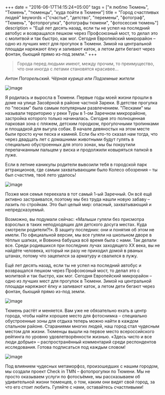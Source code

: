 +++
date = "2016-06-17T14:15:24+05:00"
tags = ["я люблю Тюмень", "Тюмень", "тюменцы", "куда пойти в Тюмени"]
title = "Город счастливых людей"
keywords =["счастье", "детство", "перемены", "фотограф", "Тюмень", "фотопрогулка", "фотографы тюмени", "фотосессия тюмень"]
description = "Ещё лет десять назад, если ты не успел на последний автобус и возвращался пешком через Профсоюзный мост, то делал это с молитвой и так быстро, как мог. Сегодня Европейский микрорайон – одно из лучших мест для прогулок в Тюмени. Зимой на центральной площади наряжают ёлку и заливают каток, а летом дети бегают через фонтан, бьющий прямо из-под земли."
+++
> Города перед людьми имеют, между прочим, то преимущество, что они иногда с летами становятся красивее… 

*Антон Погорельский. Чёрная курица или Подземные жители*

![image](/post/onepost.jpg)

Я родилась и выросла в Тюмени. Первые годы моей жизни прошли в доме на улице
Заозёрной в районе частной Зареки. В детстве прогулка по "пескам" 
была самым популярным развлечением. "Песками" мы называли территорию у реки
Туры в 1-ом Заречном микрорайоне, застройка которого только начиналась. Сегодня это
полноценная парковая зона с пляжем, детским городком, прогулочными тропинками и 
площадкой для выгула собак. В начале девяностых на этом месте были просто кучи
песка и камней. Если бы кто-то сказал нам тогда, что через двадцать лет с домашними
животными будут гулять в специально обустроенных для этого зонах, мы бы покрутили 
перепачканным пальцем у виска и продолжили ковыряться палкой в луже.
<!--more-->
Если в летние каникулы родители вывозили тебя в городской парк аттракционов, где самым захватывающим было Колесо обозрения – ты был счастлив, твоё лето удалось!

![image](/post/gorpark.jpg)

Позже моя семья переехала в тот самый 1-ый Заречный. Он всё ещё активно застраивался, поэтому мы без труда нашли новую забаву – лазить по стройкам. Это был целый мир: опасный, захватывающий и непредсказуемый. 

Возможно, вы подумали сейчас: «Малыши гуляли без присмотра взрослых в таких неподходящих для детского досуга местах. Куда смотрели родители?!». В защиту последних: они и понятия об этом не имели. По официальной версии, мы все гуляли на школьном дворе в тёплых шапках, и Вовкина бабушка всё время была с нами. Так делали все. Среди родившихся при последних лучах заходящего XX века, вы не найдёте человека, который ни разу не приходил домой в рваных штанах, потому что зацепился за арматуру и свалился в лужу. 

Ещё лет десять назад, если ты не успел на последний автобус и возвращался пешком через Профсоюзный мост, то делал это с молитвой и так быстро, как мог. Сегодня Европейский микрорайон – одно из лучших мест для прогулок в Тюмени. Зимой на центральной площади наряжают ёлку и заливают каток, а летом дети бегают через фонтан, бьющий прямо из-под земли. 

![image](/post/european.jpg) 

Тюмень растёт и меняется. Вам уже не обязательно ехать в центр города, чтобы найти хорошее место для фотоснимка – специально обустроенные зоны для отдыха теперь можно найти в каждом спальном районе. 
Стараниями многих людей, наш город стал чудесным местом для жизни. Тюменцы вышли на первое место всероссийского рейтинга по уровню удовлетворённости жизнью. «Здесь чисто и все люди добрые» – распространённый комментарий среди респондентов исследования. Готова подписаться под каждым словом!

![image](/post/happy.jpg)

Под влиянием чудесных метаморфоз, произошедших с нашим городом, мы создали проект 
Check in TMN – фотопрогулки по Тюмени. Мы не просто оказываем услуги по фотосъёмке, 
мы рассказываем об удивительной жизни тюменцев, о том, каким они видят свой город, 
за что его стоит любить. 
Гуляйте с нами, оставайтесь счастливыми!  
